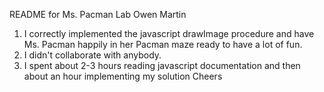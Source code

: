 README for Ms. Pacman Lab
Owen Martin


1. I correctly implemented the javascript drawImage procedure and have Ms. 
   Pacman happily in her Pacman maze ready to have a lot of fun.
2. I didn't collaborate with anybody.
3. I spent about 2-3 hours reading javascript documentation and then about an 
   hour implementing my solution
   Cheers 